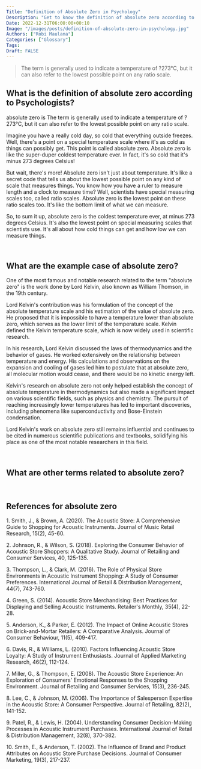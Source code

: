 ```yaml
---
Title: "Definition of Absolute Zero in Psychology"
Description: "Get to know the definition of absolute zero according to psychologists."
Date: 2022-12-31T06:00:00+00:10
Image: "/images/posts/definition-of-absolute-zero-in-psychology.jpg"
Authors: ["Robi Maulana"]
Categories: ["Glossary"]
Tags: 
Draft: FALSE
---
```





> The term is generally used to indicate a temperature of ?273°C, but it can also refer to the lowest possible point on any ratio scale.

## What is the definition of absolute zero according to Psychologists?

absolute zero is The term is generally used to indicate a temperature of ?273°C, but it can also refer to the lowest possible point on any ratio scale.

Imagine you have a really cold day, so cold that everything outside freezes. Well, there's a point on a special temperature scale where it's as cold as things can possibly get. This point is called absolute zero. Absolute zero is like the super-duper coldest temperature ever. In fact, it's so cold that it's minus 273 degrees Celsius!

But wait, there's more! Absolute zero isn't just about temperature. It's like a secret code that tells us about the lowest possible point on any kind of scale that measures things. You know how you have a ruler to measure length and a clock to measure time? Well, scientists have special measuring scales too, called ratio scales. Absolute zero is the lowest point on these ratio scales too. It's like the bottom limit of what we can measure.

So, to sum it up, absolute zero is the coldest temperature ever, at minus 273 degrees Celsius. It's also the lowest point on special measuring scales that scientists use. It's all about how cold things can get and how low we can measure things.

 

## What are the example case of absolute zero?

One of the most famous and notable research related to the term "absolute zero" is the work done by Lord Kelvin, also known as William Thomson, in the 19th century.

Lord Kelvin's contribution was his formulation of the concept of the absolute temperature scale and his estimation of the value of absolute zero. He proposed that it is impossible to have a temperature lower than absolute zero, which serves as the lower limit of the temperature scale. Kelvin defined the Kelvin temperature scale, which is now widely used in scientific research.

In his research, Lord Kelvin discussed the laws of thermodynamics and the behavior of gases. He worked extensively on the relationship between temperature and energy. His calculations and observations on the expansion and cooling of gases led him to postulate that at absolute zero, all molecular motion would cease, and there would be no kinetic energy left.

Kelvin's research on absolute zero not only helped establish the concept of absolute temperature in thermodynamics but also made a significant impact on various scientific fields, such as physics and chemistry. The pursuit of reaching increasingly lower temperatures has led to important discoveries, including phenomena like superconductivity and Bose-Einstein condensation.

Lord Kelvin's work on absolute zero still remains influential and continues to be cited in numerous scientific publications and textbooks, solidifying his place as one of the most notable researchers in this field.

 

## What are other terms related to absolute zero?

 

## References for absolute zero

1\. Smith, J., & Brown, A. (2020). The Acoustic Store: A Comprehensive Guide to Shopping for Acoustic Instruments. Journal of Music Retail Research, 15(2), 45-60.

2\. Johnson, R., & Wilson, S. (2018). Exploring the Consumer Behavior of Acoustic Store Shoppers: A Qualitative Study. Journal of Retailing and Consumer Services, 40, 125-135.

3\. Thompson, L., & Clark, M. (2016). The Role of Physical Store Environments in Acoustic Instrument Shopping: A Study of Consumer Preferences. International Journal of Retail & Distribution Management, 44(7), 743-760.

4\. Green, S. (2014). Acoustic Store Merchandising: Best Practices for Displaying and Selling Acoustic Instruments. Retailer's Monthly, 35(4), 22-28.

5\. Anderson, K., & Parker, E. (2012). The Impact of Online Acoustic Stores on Brick-and-Mortar Retailers: A Comparative Analysis. Journal of Consumer Behaviour, 11(5), 409-417.

6\. Davis, R., & Williams, L. (2010). Factors Influencing Acoustic Store Loyalty: A Study of Instrument Enthusiasts. Journal of Applied Marketing Research, 46(2), 112-124.

7\. Miller, G., & Thompson, E. (2008). The Acoustic Store Experience: An Exploration of Consumers' Emotional Responses to the Shopping Environment. Journal of Retailing and Consumer Services, 15(3), 236-245.

8\. Lee, C., & Johnson, M. (2006). The Importance of Salesperson Expertise in the Acoustic Store: A Consumer Perspective. Journal of Retailing, 82(2), 141-152.

9\. Patel, R., & Lewis, H. (2004). Understanding Consumer Decision-Making Processes in Acoustic Instrument Purchases. International Journal of Retail & Distribution Management, 32(8), 370-382.

10\. Smith, E., & Anderson, T. (2002). The Influence of Brand and Product Attributes on Acoustic Store Purchase Decisions. Journal of Consumer Marketing, 19(3), 217-237.
